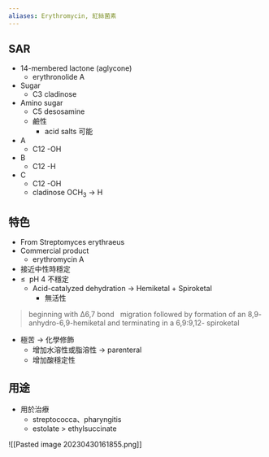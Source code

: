 ```yaml
---
aliases: Erythromycin, 紅絲菌素
---
```

## SAR
- 14-membered lactone (aglycone)
	- erythronolide A
- Sugar
	- C3 cladinose
- Amino sugar
	- C5 desosamine
	- 鹼性
		- acid salts 可能
- A
	- C12 -OH
- B
	- C12 -H
- C
	- C12 -OH
	- cladinose OCH<sub>3</sub> $\rightarrow$ H

## 特色
- From Streptomyces erythraeus
- Commercial product
	- erythromycin A
- 接近中性時穩定
- $\le$  pH 4 不穩定
	- Acid-catalyzed dehydration $\rightarrow$ Hemiketal + Spiroketal
		- 無活性
>beginning with ∆6,7 bond   migration followed by formation of an 8,9-  anhydro-6,9-hemiketal and terminating in a 6,9:9,12- spiroketal
- 極苦 $\rightarrow$ 化學修飾
	- 增加水溶性或脂溶性 $\rightarrow$ parenteral
	- 增加酸穩定性

## 用途
- 用於治療
	- streptococca、pharyngitis
	- estolate > ethylsuccinate

![[Pasted image 20230430161855.png]]
